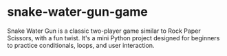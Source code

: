 # snake-water-gun-game
Snake Water Gun is a classic two-player game similar to Rock Paper Scissors, with a fun twist. It's a mini Python project designed for beginners to practice conditionals, loops, and user interaction.
